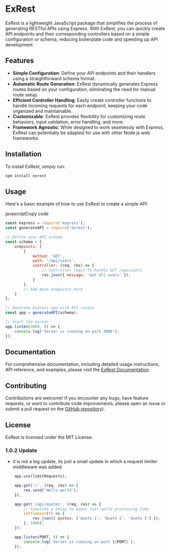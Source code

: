 # ExRest

ExRest is a lightweight JavaScript package that simplifies the process of generating RESTful APIs using Express. With ExRest, you can quickly create API endpoints and their corresponding controllers based on a simple configuration or schema, reducing boilerplate code and speeding up API development.

## Features

- **Simple Configuration**: Define your API endpoints and their handlers using a straightforward schema format.
- **Automatic Route Generation**: ExRest dynamically generates Express routes based on your configuration, eliminating the need for manual route setup.
- **Efficient Controller Handling**: Easily create controller functions to handle incoming requests for each endpoint, keeping your code organized and maintainable.
- **Customizable**: ExRest provides flexibility for customizing route behaviors, input validation, error handling, and more.
- **Framework Agnostic**: While designed to work seamlessly with Express, ExRest can potentially be adapted for use with other Node.js web frameworks.

## Installation

To install ExRest, simply run:

```bash
npm install exrest
```



## Usage

Here's a basic example of how to use ExRest to create a simple API:

javascriptCopy code

```js
const express = require('express');
const generateAPI = require('exrest');

// Define your API schema
const schema = {
    endpoints: [
        {
            method: 'GET',
            path: '/api/users',
            controller: (req, res) => {
                // Controller logic to handle GET /api/users
                res.json({ message: 'Get all users' });
            }
        },
        // Add more endpoints here
    ]
};

// Generate Express app with API routes
const app = generateAPI(schema);

// Start the server
app.listen(3000, () => {
    console.log('Server is running on port 3000');
});

```

## Documentation

For comprehensive documentation, including detailed usage instructions, API reference, and examples, please visit the [ExRest Documentation](https://github.com/your-username/exresthttps://github.com/your-username/exrest).

## Contributing

Contributions are welcome! If you encounter any bugs, have feature requests, or want to contribute code improvements, please open an issue or submit a pull request on the [GitHub repository](https://github.com/dada44a/ExRest)).

## License

ExRest is licensed under the MIT License.


### 1.0.2 Update
- it is not a big update, its just a small update in which a request limiter middleware was added
```javascript
    app.use(limitRequests);

    app.get('/', (req, res) => {
        res.send('Hello world');
    });

    app.get('/api/quotes', (req, res) => {
        // Simulate a delay to mimic real-world processing time
        setTimeout(() => {
            res.json({ quotes: ['Quote 1', 'Quote 2', 'Quote 3'] });
        }, 1000);
    });

    app.listen(PORT, () => {
        console.log(`Server is running on port ${PORT}`);
    });


```